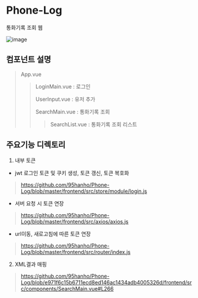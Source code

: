 # Phone-Log
통화기록 조회 웹

![image](https://user-images.githubusercontent.com/64001275/207390714-5dc19914-68e0-4e22-b09c-254bfeefebd7.png)

## 컴포넌트 설명

> App.vue
>> LoginMain.vue : 로그인
>> 
>> UserInput.vue : 유저 추가
>> 
>> SearchMain.vue : 통화기록 조회
>>> SearchList.vue : 통화기록 조회 리스트

## 주요기능 디렉토리

1. 내부 토큰
- jwt 로그인 토큰 및 쿠키 생성, 토큰 갱신, 토큰 복호화
> https://github.com/95hanho/Phone-Log/blob/master/frontend/src/store/module/login.js
- 서버 요청 시 토큰 연장
> https://github.com/95hanho/Phone-Log/blob/master/frontend/src/axios/axios.js
- url이동, 새로고침에 따른 토큰 연장
> https://github.com/95hanho/Phone-Log/blob/master/frontend/src/router/index.js

2. XML결과 매핑
> https://github.com/95hanho/Phone-Log/blob/e971f6c15b6711ecd8ed146ac1434adb4005326d/frontend/src/components/SearchMain.vue#L266
